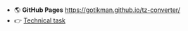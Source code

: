 + :earth_americas: **GitHub Pages**    https://gotikman.github.io/tz-converter/
+ :point_right: [Technical task](https://docs.google.com/document/d/1KWuOkO2jl_K1Btm5iVaqiPt0YM2uUuXNcfYdTMI6ZG0/edit#heading=h.c8sww09tvcj1) 
